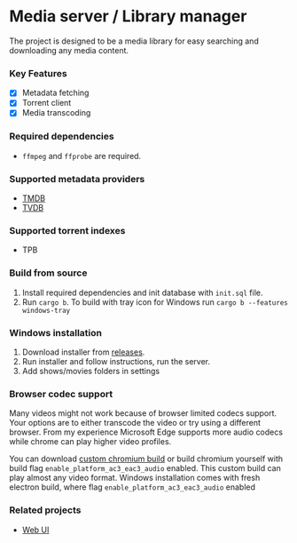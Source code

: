 # Media server / Library manager

The project is designed to be a media library for easy searching and downloading any media content.

### Key Features

- [x] Metadata fetching
- [x] Torrent client
- [x] Media transcoding

### Required dependencies

- `ffmpeg` and `ffprobe` are required.

### Supported metadata providers

- [TMDB](https://www.themoviedb.org/)
- [TVDB](https://thetvdb.com/)

### Supported torrent indexes

- TPB

### Build from source

1. Install required dependencies and init database with `init.sql` file.
2. Run `cargo b`. To build with tray icon for Windows run `cargo b --features windows-tray`

### Windows installation

1. Download installer from [releases](https://github.com/dog4ik/media-server/releases).
2. Run installer and follow instructions, run the server.
3. Add shows/movies folders in settings

### Browser codec support

Many videos might not work because of browser limited codecs support. Your options are to either transcode the video
or try using a different browser.
From my experience Microsoft Edge supports more audio codecs while chrome can play higher video profiles.

You can download [custom chromium build](https://github.com/cjw1115/enable-chromium-ac3-ec3-system-decoding) or build chromium yourself with build flag `enable_platform_ac3_eac3_audio` enabled.
This custom build can play almost any video format.
Windows installation comes with fresh electron build, where flag `enable_platform_ac3_eac3_audio` enabled

### Related projects

- [Web UI](https://github.com/dog4ik/media-server-web)
